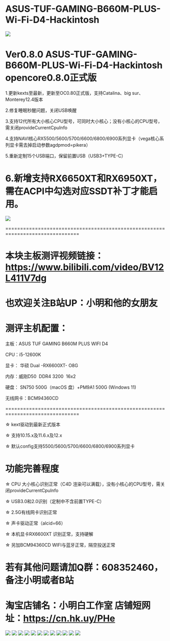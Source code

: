 # ASUS-TUF-GAMING-B660M-PLUS-Wi-Fi-D4-Hackintosh 

![](https://github.com/Xmingbai/ASUS-TUF-GAMING-B560M-PLUS-Wi-Fi-D4-Hackintosh/blob/main/1.png)

# Ver0.8.0  ASUS-TUF-GAMING-B660M-PLUS-Wi-Fi-D4-Hackintosh  opencore0.8.0正式版
1.更新kexts至最新，更新至OC0.80正式版，支持Catalina、big sur、Monterey12.4版本

2.修复睡眠秒醒问题，关闭USB唤醒

3.支持12代所有大小核心CPU型号，可同时大小核心；没有小核心的CPU型号，需关闭provideCurrentCpuInfo

4.支持NAVI核心RX5500/5600/5700/6600/6800/6900系列显卡（vega核心系列显卡需去掉启动参数agdpmod=pikera）

5.重新定制15个USB端口，保留前置USB（USB3+TYPE-C）

# 6.新增支持RX6650XT和RX6950XT，需在ACPI中勾选对应SSDT补丁才能启用。
![](https://github.com/Xmingbai/ASUS-TUF-GAMING-B660M-PLUS-Wi-Fi-D4-Hackintosh/blob/main/RX6650XT%26RX6950XT.png)


===============================================================================

# 本块主板测评视频链接：https://www.bilibili.com/video/BV12L411V7dg

# 也欢迎关注B站UP：小明和他的女朋友

# 测评主机配置：

主板：ASUS TUF GAMING B660M PLUS WIFI D4

CPU：i5-12600K

显卡： 华硕 Dual -RX6600XT- O8G

内存：威刚D50  DDR4 3200  16x2

硬盘： SN750 500G（macOS 盘）+PM9A1 500G (Windows 11)

无线网卡：BCM94360CD 

===============================================================================

☆ kext驱动到最新正式版本

☆ 支持10.15.x及11.6.x及12.x

☆ 默认config支持5500/5600/5700/6600/6800/6900系列显卡


#  功能完善程度

☆ CPU 大小核心识别正常（C4D 渲染可以满载），没有小核心的CPU型号，需关闭provideCurrentCpuInfo

☆ USB3.0和2.0识别（定制中不含前置TYPE-C）

☆ 2.5G有线网卡识别正常

☆ 声卡驱动正常（alcid=66）

☆ 本机显卡RX6600XT 识别正常，支持硬解

☆ 另加BCM94360CD WIFI与蓝牙正常，隔空投送正常


# 若有其他问题请加Q群：608352460，备注小明或者B站


# 淘宝店铺名：小明白工作室  店铺短网址：https://cn.hk.uy/PHe



![](https://github.com/Xmingbai/ASUS-TUF-GAMING-B560M-PLUS-Wi-Fi-D4-Hackintosh/blob/main/2.png)
![](https://github.com/Xmingbai/ASUS-TUF-GAMING-B560M-PLUS-Wi-Fi-D4-Hackintosh/blob/main/DIMM.png)
![](https://github.com/Xmingbai/ASUS-TUF-GAMING-B560M-PLUS-Wi-Fi-D4-Hackintosh/blob/main/NVME.png)
![](https://github.com/Xmingbai/ASUS-TUF-GAMING-B560M-PLUS-Wi-Fi-D4-Hackintosh/blob/main/USB.png)
![](https://github.com/Xmingbai/ASUS-TUF-GAMING-B560M-PLUS-Wi-Fi-D4-Hackintosh/blob/main/RX6600XT.png)
![](https://github.com/Xmingbai/ASUS-TUF-GAMING-B560M-PLUS-Wi-Fi-D4-Hackintosh/blob/main/BT.png)
![](https://github.com/Xmingbai/ASUS-TUF-GAMING-B560M-PLUS-Wi-Fi-D4-Hackintosh/blob/main/BCM%20WIFI.png)
![](https://github.com/Xmingbai/ASUS-TUF-GAMING-B560M-PLUS-Wi-Fi-D4-Hackintosh/blob/main/audio.png)
![](https://github.com/Xmingbai/ASUS-TUF-GAMING-B560M-PLUS-Wi-Fi-D4-Hackintosh/blob/main/air%20drop.png)
![](https://github.com/Xmingbai/ASUS-TUF-GAMING-B560M-PLUS-Wi-Fi-D4-Hackintosh/blob/main/R23.png)
![](https://github.com/Xmingbai/ASUS-TUF-GAMING-B560M-PLUS-Wi-Fi-D4-Hackintosh/blob/main/Geekbench.png)
![](https://github.com/Xmingbai/ASUS-TUF-GAMING-B560M-PLUS-Wi-Fi-D4-Hackintosh/blob/main/C4d.png)


